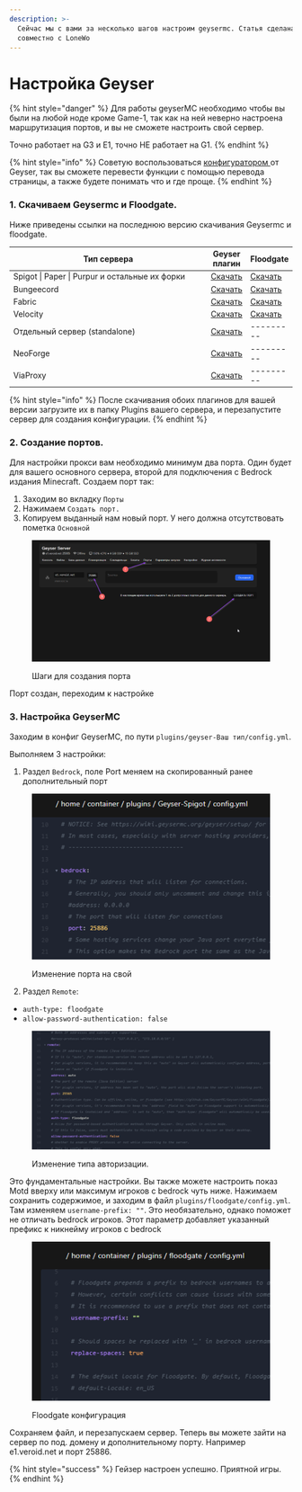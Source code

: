 ```yaml
---
description: >-
  Сейчас мы с вами за несколько шагов настроим geysermc. Статья сделана
  совместно с LoneWo
---
```


# Настройка Geyser

{% hint style="danger" %}
Для работы geyserMC необходимо чтобы вы были на любой ноде кроме Game-1, так как на ней неверно настроена маршрутизация портов, и вы не сможете настроить свой сервер.

Точно работает на G3 и E1, точно НЕ работает на G1.
{% endhint %}

{% hint style="info" %}
Советую воспользоваться [конфигуратором ](https://geysermc.org/utilities/config\_editor)от Geyser, так вы сможете перевести функции с помощью перевода страницы, а также будете понимать что и где проще.
{% endhint %}

### 1. Скачиваем Geysermc и Floodgate.&#x20;

Ниже приведены ссылки на последнюю версию скачивания Geysermc и floodgate.&#x20;

<table><thead><tr><th width="380">Тип сервера</th><th>Geyser плагин</th><th>Floodgate</th></tr></thead><tbody><tr><td>Spigot | Paper | Purpur и остальные их форки</td><td><a href="https://download.geysermc.org/v2/projects/geyser/versions/latest/builds/latest/downloads/spigot">Скачать</a></td><td><a href="https://download.geysermc.org/v2/projects/floodgate/versions/latest/builds/latest/downloads/spigot">Скачать</a></td></tr><tr><td>Bungeecord</td><td><a href="https://download.geysermc.org/v2/projects/geyser/versions/latest/builds/latest/downloads/bungeecord">Скачать</a></td><td><a href="https://download.geysermc.org/v2/projects/floodgate/versions/latest/builds/latest/downloads/bungee">Скачать</a></td></tr><tr><td>Fabric</td><td><a href="https://download.geysermc.org/v2/projects/geyser/versions/latest/builds/latest/downloads/fabric">Скачать</a></td><td><a href="https://modrinth.com/mod/floodgate">Скачать</a></td></tr><tr><td>Velocity</td><td><a href="https://download.geysermc.org/v2/projects/geyser/versions/latest/builds/latest/downloads/velocity">Скачать</a></td><td><a href="https://download.geysermc.org/v2/projects/floodgate/versions/latest/builds/latest/downloads/velocity">Скачать</a></td></tr><tr><td>Отдельный сервер (standalone)</td><td><a href="https://download.geysermc.org/v2/projects/geyser/versions/latest/builds/latest/downloads/standalone">Скачать</a></td><td>---------</td></tr><tr><td>NeoForge</td><td><a href="https://download.geysermc.org/v2/projects/geyser/versions/latest/builds/latest/downloads/neoforge">Скачать</a></td><td>---------</td></tr><tr><td>ViaProxy</td><td><a href="https://download.geysermc.org/v2/projects/geyser/versions/latest/builds/latest/downloads/viaproxy">Скачать</a></td><td>---------</td></tr></tbody></table>

{% hint style="info" %}
После скачивания обоих плагинов для вашей версии загрузите их в папку Plugins вашего сервера, и перезапустите сервер для создания конфигурации.
{% endhint %}

### 2. Создание портов.

Для настройки прокси вам необходимо минимум два порта. Один будет для вашего основного сервера, второй для подключения с Bedrock издания Minecraft. Создаем порт так:&#x20;

1. Заходим во вкладку `Порты`
2. Нажимаем `Создать порт.`
3. Копируем выданный нам новый порт. У него должна отсутствовать пометка `Основной`

<figure><img src="../../.gitbook/assets/image (1).png" alt=""><figcaption><p>Шаги для создания порта</p></figcaption></figure>

Порт создан, переходим к настройке

### 3. Настройка GeyserMC

Заходим в конфиг GeyserMC, по пути `plugins/geyser-Ваш тип/config.yml`.&#x20;

Выполняем 3 настройки:

1. Раздел `Bedrock`, поле Port меняем на скопированный ранее дополнительный порт

<figure><img src="../../.gitbook/assets/image (3).png" alt=""><figcaption><p>Изменение порта на свой</p></figcaption></figure>

2. Раздел `Remote`:

* `auth-type: floodgate`
* `allow-password-authentication: false`

<figure><img src="../../.gitbook/assets/image (4).png" alt=""><figcaption><p>Изменение типа авторизации.</p></figcaption></figure>

Это фундаментальные настройки. Вы также можете настроить показ Motd вверху или максимум игроков с bedrock чуть ниже. Нажимаем сохранить содержимое, и заходим в файл `plugins/floodgate/config.yml`. Там изменяем `username-prefix: ""`. Это необязательно, однако поможет не отличать bedrock игроков. Этот параметр добавляет указанный префикс к никнейму игроков с bedrock

<figure><img src="../../.gitbook/assets/image (2).png" alt=""><figcaption><p>Floodgate конфигурация</p></figcaption></figure>

&#x20;Сохраняем файл, и перезапускаем сервер. Теперь вы можете зайти на сервер по под. домену и дополнительному порту. Например e1.veroid.net и порт 25886.

{% hint style="success" %}
Гейзер настроен успешно. Приятной игры.
{% endhint %}
